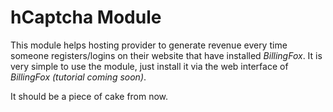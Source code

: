 # hCaptcha Module

This module helps hosting provider to generate revenue every time someone registers/logins on their website that have installed *BillingFox*. It is very simple to use the module, just install it via the web interface of *BillingFox (tutorial coming soon)*.

It should be a piece of cake from now.
